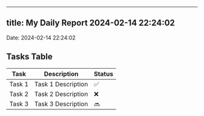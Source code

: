 
---
title: My Daily Report 2024-02-14 22:24:02
---

Date: 2024-02-14 22:24:02

## Tasks Table

| Task | Description | Status |
|------|-------------|--------|
| Task 1 | Task 1 Description | ✅ |
| Task 2 | Task 2 Description | ❌ |
| Task 3 | Task 3 Description | 🔜 |
